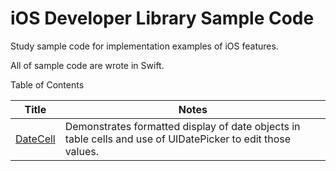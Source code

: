 # iOS Developer Library Sample Code

Study sample code for implementation examples of iOS features.

All of sample code are wrote in Swift.

Table of Contents

| Title | Notes |
 ------ | ----- |
| [DateCell](https://github.com/CalvertYang/DateCell) | Demonstrates formatted display of date objects in table cells and use of UIDatePicker to edit those values. |
